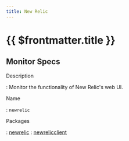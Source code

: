 ```yaml
---
title: New Relic
---
```


# {{ $frontmatter.title }}

## Monitor Specs

Description

: Monitor the functionality of New Relic's web UI.

Name

: `newrelic`

Packages

: [newrelic](newrelic_newrelic.md)
: [newrelicclient](newrelic_newrelicclient.md)


<!--@include: /parts/_1.md-->


<!--@include: /parts/_2.md-->